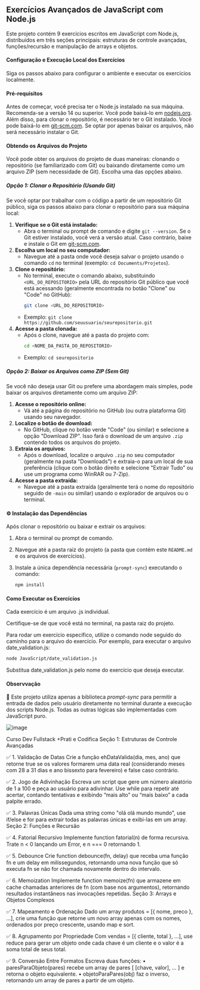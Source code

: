## Exercícios Avançados de JavaScript com Node.js

Este projeto contém 9 exercícios escritos em JavaScript com Node.js, distribuídos em três seções principais: estruturas de controle avançadas, funções/recursão e manipulação de arrays e objetos.

#### Configuração e Execução Local dos Exercícios

Siga os passos abaixo para configurar o ambiente e executar os exercícios localmente.

#### Pré-requisitos

Antes de começar, você precisa ter o Node.js instalado na sua máquina. Recomenda-se a versão 14 ou superior. Você pode baixá-lo em [nodejs.org](https://nodejs.org/). Além disso, para clonar o repositório, é necessário ter o Git instalado. Você pode baixá-lo em [git-scm.com](https://git-scm.com/). Se optar por apenas baixar os arquivos, não será necessário instalar o Git.

#### Obtendo os Arquivos do Projeto

Você pode obter os arquivos do projeto de duas maneiras: clonando o repositório (se familiarizado com Git) ou baixando diretamente como um arquivo ZIP (sem necessidade de Git). Escolha uma das opções abaixo.

##### Opção 1: Clonar o Repositório (Usando Git)

Se você optar por trabalhar com o código a partir de um repositório Git público, siga os passos abaixo para clonar o repositório para sua máquina local:

1. **Verifique se o Git está instalado:**
   * Abra o terminal ou prompt de comando e digite `git --version`. Se o Git estiver instalado, você verá a versão atual. Caso contrário, baixe e instale o Git em [git-scm.com](https://git-scm.com/).
2. **Escolha um local no seu computador:**
   * Navegue até a pasta onde você deseja salvar o projeto usando o comando `cd` no terminal (exemplo: `cd Documents/Projetos`).
3. **Clone o repositório:**
   * No terminal, execute o comando abaixo, substituindo `<URL_DO_REPOSITORIO>` pela URL do repositório Git público que você está acessando (geralmente encontrada no botão "Clone" ou "Code" no GitHub):
     ```bash
     git clone <URL_DO_REPOSITORIO>
     ```
   * Exemplo: `git clone https://github.com/seuusuario/seurepositorio.git`
4. **Acesse a pasta clonada:**
   * Após o clone, navegue até a pasta do projeto com:
     ```bash
     cd <NOME_DA_PASTA_DO_REPOSITORIO>
     ```
   * Exemplo: `cd seurepositorio`

##### Opção 2: Baixar os Arquivos como ZIP (Sem Git)

Se você não deseja usar Git ou prefere uma abordagem mais simples, pode baixar os arquivos diretamente como um arquivo ZIP:

1. **Acesse o repositório online:**
   * Vá até a página do repositório no GitHub (ou outra plataforma Git) usando seu navegador.
2. **Localize o botão de download:**
   * No GitHub, clique no botão verde "Code" (ou similar) e selecione a opção "Download ZIP". Isso fará o download de um arquivo `.zip` contendo todos os arquivos do projeto.
3. **Extraia os arquivos:**
   * Após o download, localize o arquivo `.zip` no seu computador (geralmente na pasta "Downloads") e extraia-o para um local de sua preferência (clique com o botão direito e selecione "Extrair Tudo" ou use um programa como WinRAR ou 7-Zip).
4. **Acesse a pasta extraída:**
   * Navegue até a pasta extraída (geralmente terá o nome do repositório seguido de `-main` ou similar) usando o explorador de arquivos ou o terminal.

#### ⚙️ Instalação das Dependências

Após clonar o repositório ou baixar e extrair os arquivos:

1. Abra o terminal ou prompt de comando.
2. Navegue até a pasta raiz do projeto (a pasta que contém este `README.md` e os arquivos de exercícios).
3. Instale a única dependência necessária (`prompt-sync`) executando o comando:

   ```bash
   npm install
   ```

#### Como Executar os Exercícios

Cada exercício é um arquivo .js individual.

Certifique-se de que você está no terminal, na pasta raiz do projeto.

Para rodar um exercício específico, utilize o comando node seguido do caminho para o arquivo do exercício. Por exemplo, para executar o arquivo date_validation.js:
```bash
node JavaScript/date_validation.js
```

Substitua date_validation.js pelo nome do exercício que deseja executar.

#### Observvação
🚨 Este projeto utiliza apenas a biblioteca _prompt-sync_ para permitir a entrada de dados pelo usuário diretamente no terminal durante a execução dos scripts Node.js. Todas as outras lógicas são implementadas com JavaScript puro.

![image](https://github.com/user-attachments/assets/ecc46064-7188-4453-b363-b407e7bcef41)


Curso Dev Fullstack +Prati e Codifica
Seção 1: Estruturas de Controle Avançadas

✅ 1. Validação de Datas
Crie a função ehDataValida(dia, mes, ano) que retorne true se os valores formarem uma data real (considerando meses com 28 a 31 dias e ano bissexto para fevereiro) e false caso contrário.

✅ 2. Jogo de Adivinhação
Escreva um script que gere um número aleatório de 1 a 100 e peça ao usuário para adivinhar. Use while para repetir até acertar, contando tentativas e exibindo “mais alto” ou “mais baixo” a cada palpite errado.

✅ 3. Palavras Únicas
Dada uma string como "olá olá mundo mundo", use if/else e for para extrair todas as palavras únicas e exibi-las em um array.
Seção 2: Funções e Recursão

✅ 4. Fatorial Recursivo
Implemente function fatorial(n) de forma recursiva. Trate n < 0 lançando um Error, e n === 0 retornando 1.

✅ 5. Debounce
Crie function debounce(fn, delay) que receba uma função fn e um delay em milissegundos, retornando uma nova função que só executa fn se não for chamada novamente dentro do intervalo.

✅ 6. Memoization
Implemente function memoize(fn) que armazene em cache chamadas anteriores de fn (com base nos argumentos), retornando resultados instantâneos nas invocações repetidas.
Seção 3: Arrays e Objetos Complexos

✅ 7. Mapeamento e Ordenação
Dado um array produtos = [{ nome, preco }, ...], crie uma função que retorne um novo array apenas com os nomes, ordenados por preço crescente, usando map e sort.

✅ 8. Agrupamento por Propriedade
Com vendas = [{ cliente, total }, ...], use reduce para gerar um objeto onde cada chave é um cliente e o valor é a soma total de seus total.

✅ 9. Conversão Entre Formatos
Escreva duas funções:
• paresParaObjeto(pares) recebe um array de pares [ [chave, valor], ... ] e retorna o objeto equivalente.
• objetoParaPares(obj) faz o inverso, retornando um array de pares a partir de um objeto.

